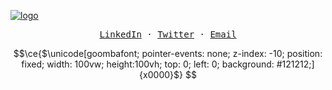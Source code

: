 [![logo](https://github.com/sFrady20/sf23/assets/3497863/27286b3f-30f8-4cb5-a449-2c5321c314bb)](https://stevenfrady.com)

<p align="center">
  <samp>
    <a href="https://www.linkedin.com/in/stevenfrady/" target="sf-linkedin">LinkedIn</a> ·
    <a href="https://twitter.com/slowjamsteve" target="sf-twitter">Twitter</a> ·
    <a href="mailto:sfrady20@gmail.com">Email</a>
  </a>
</p>

```math
\ce{$\unicode[goombafont; pointer-events: none; z-index: -10; position: fixed; width: 100vw; height:100vh; top: 0; left: 0; background: #121212;]{x0000}$}
